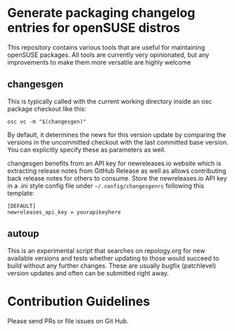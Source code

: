 # Generate packaging changelog entries for openSUSE distros

This repository contains various tools that are useful for maintaining openSUSE packages. All tools are currently very opinionated, but any
improvements to make them more versatile are highly welcome


## changesgen

This is typically called with the current working directory inside an osc package checkout like this:

    osc vc -m "$(changesgen)"

By default, it determines the news for this version update by comparing
the versions in the uncommitted checkout with the last committed base version.
You can explicitly specify these as parameters as well.

changesgen benefits from an API key for newreleases.io website which is
extracting release notes from GitHub Release as well as allows contributing
back release notes for others to consume. Store the newreleases.io API key in a
.ini style config file under `~/.config/changesgenrc` following this template:

```
[DEFAULT]
newreleases_api_key = yourapikeyhere
```


## autoup

This is an experimental script that searches on repology.org for new available
versions and tests whether updating to those would succeed to build without
any further changes. These are usually bugfix (patchlevel) version updates and
often can be submitted right away.

# Contribution Guidelines

Please send PRs or file issues on Git Hub.
